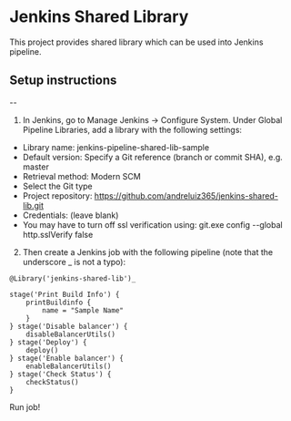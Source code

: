 # Jenkins Shared Library

This project provides shared library which can be used into Jenkins pipeline.

Setup instructions
--
--
1. In Jenkins, go to Manage Jenkins → Configure System. Under Global Pipeline Libraries, add a library with the following settings:
  * Library name: jenkins-pipeline-shared-lib-sample
  * Default version: Specify a Git reference (branch or commit SHA), e.g. master
  * Retrieval method: Modern SCM
  * Select the Git type
  * Project repository: https://github.com/andreluiz365/jenkins-shared-lib.git
  * Credentials: (leave blank)
  * You may have to turn off ssl verification using:     git.exe config --global http.sslVerify false

2. Then create a Jenkins job with the following pipeline (note that the underscore _ is not a typo):

```
@Library('jenkins-shared-lib')_

stage('Print Build Info') {
    printBuildinfo {
        name = "Sample Name"
    }
} stage('Disable balancer') {
    disableBalancerUtils()
} stage('Deploy') {
    deploy()
} stage('Enable balancer') {
    enableBalancerUtils()
} stage('Check Status') {
    checkStatus()
}
```

Run job!
